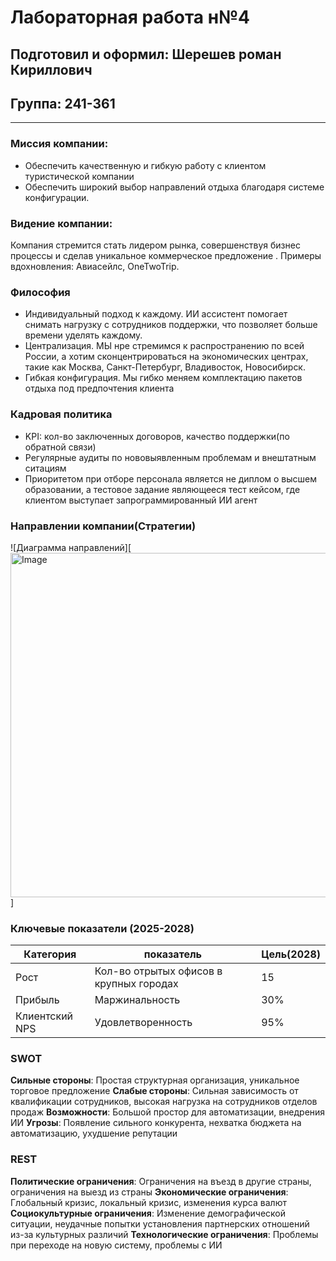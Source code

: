 # Лабораторная работа н№4
## Подготовил и оформил: Шерешев роман Кириллович
## Группа: 241-361
----

### Миссия компании:
 - Обеспечить качественную и гибкую работу с клиентом туристической компании
 - Обеспечить широкий выбор направлений отдыха благодаря системе конфигурации.
 ### Видение компании:
Компания стремится стать лидером рынка, совершенствуя бизнес процессы и сделав уникальное коммерческое предложение . Примеры вдохновления: Aвиасейлс, OneTwoTrip.

### Философия
- Индивидуальный подход к каждому. ИИ ассистент помогает снимать нагрузку с сотрудников поддержки, что позволяет больше времени уделять каждому.
- Централизация. МЫ нре стремимся к распространению по всей России, а хотим сконцентрироваться на экономических центрах, такие как Москва, Санкт-Петербург, Владивосток, Новосибирск.
- Гибкая конфигурация. Мы гибко меняем комплектацию пакетов отдыха под предпочтения клиента

### Кадровая политика
- KPI: кол-во заключенных договоров, качество поддержки(по обратной связи)
- Регулярные аудиты по нововыявленным проблемам и внештатным ситациям
- Приоритетом при отборе персонала является не диплом о высшем образовании, а тестовое задание являющееся тест кейсом, где клиентом выступает запрограммированный ИИ агент

### Направлении компании(Стратегии)
![Диаграмма направлений][<img width="631" height="551" alt="Image" src="https://github.com/user-attachments/assets/4f78df2d-cf0c-4208-baca-6ad5e053ac18" />]

### Ключевые показатели (2025-2028)
| Категория  | показатель |  Цель(2028) |
|-------|-----|-------|
| Рост | Кол-во отрытых офисов в крупных городах  | 15 |
| Прибыль   | Маржинальность  | 30%|
| Клиентский NPS   | Удовлетворенность  | 95%|


### SWOT
**Сильные стороны**: Простая структурная организация, уникальное торговое предложение
**Слабые стороны**: Сильная зависимость от квалификации сотрудников, высокая нагрузка на сотрудников отделов продаж
**Возможности**: Большой простор для автоматизации, внедрения ИИ
**Угрозы**: Появление сильного конкурента, нехватка бюджета на автоматизацию, ухудшение репутации

### REST
**Политические ограничения**: Ограничения на въезд в другие страны, ограничения на выезд из страны
**Экономические ограничения**: Глобальный кризис, локальный кризис, изменения курса валют
**Социокультурные ограничения**: Изменение демографической ситуации, неудачные попытки установления партнерских отношений из-за культурных различий
**Технологические ограничения**: Проблемы при переходе на новую систему, проблемы с ИИ
